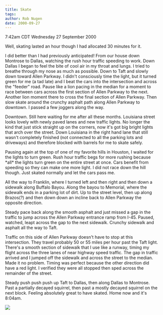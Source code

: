 ```yaml
---
title: Skate
tags: 
author: Rob Nugen
date: 2000-09-27
---
```


<title></title>
<p class=date>7:42am CDT Wednesday 27 September 2000

<p>Well, skating lasted an hour though I had allocated 30 minutes for it. 

<p>I did better than I had previously anticipated!  From our house
down Montrose to Dallas, watching the rush hour traffic speeding to
work.  Down Dallas I began to feel the bite of cool air in my throat
and lungs.  I tried to breathe through my nose as much as possible.
Down to Taft and slowly down toward Allen Parkway.  I didn't
consciously time the light, but it turned green for me (a tad late)
and I beat the cars into the intersection and across the "feeder"
road.  Pause like a lion pacing in the median for a moment to race
between cars across the first section of Allen Parkway to the next.
Another lion moment there to cross the final section of Allen Parkway.
Then slow skate around the crunchy asphalt path along Allen Parkway to
downtown.  I passed a few joggers along the way.

<p>Downtown.  Still here waiting for me after all these months.
Louisiana street looks lovely with newly paved lanes and new traffic
lights.  No longer the kind that just stick straight up on the
corners, now it's got big bright lights that arch over the street.
Down Louisiana in the right hand lane that still wasn't completely
finished (not connected to all the parking lots and driveways) and
therefore blocked with barrels for me to skate safely.

<p>Pausing again at the top of one of my favorite hills in Houston, I
waited for the lights to turn green.  Rush hour traffic begs for more
rushing because *all* the lights turn green on the entire street at
once.  Cars benefit from speeding so they can make one more light.  I
did not race down the hill though.  Just skated normally and let the
cars pass me.

<p>All the way to Franklin, where I turned left and then right and
then down a sidewalk along Buffalo Bayou.  Along the bayou to
Memorial, where the sidewalk ends in a parking lot of dirt.  Up to the
street level, then up along Brazos(?) and then down down an incline
back to Allen Parkway the opposite direction.

<p>Steady pace back along the smooth asphalt and just missed a gap in
the traffic to jump across the Allen Parkway entrance ramp from I-45.
Paused, watched, leapt across the gap to the next sidewalk.  Crunchy
sidewalk and asphalt all the way to Taft.

<p>Traffic on this side of Allen Parkway doesn't have to stop at this
intersection.  They travel probably 50 or 55 miles per hour past the
Taft light.  There's a smooth section of sidewalk that I use like a
runway, timing my flight across the three lanes of near highway speed
traffic.  The gap in traffic arrived and I jumped off the sidewalk and
across the street to the median.  Made it no problem.  Timing was
perfect because the other direction did have a red light.  I verified
they were all stopped then sped across the remainder of the street.

<p>Steady push push push up Taft to Dallas, then along Dallas to
Montrose.  Past a partially decayed squirrel, then past a mostly
decayed squirrel on the next block.  Feeling absolutely great to have
skated. Home now and it's 8:04am.

<p><img src='/images/rob/wL-ROB.gif'>

